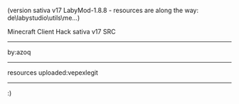 (version sativa v17 LabyMod-1.8.8 - resources are along the way: de\labystudio\utils\me...)

Minecraft Client Hack sativa v17 SRC

------------------------------

by:azoq

------------------------------

resources uploaded:vepexlegit

------------------------------
:)
